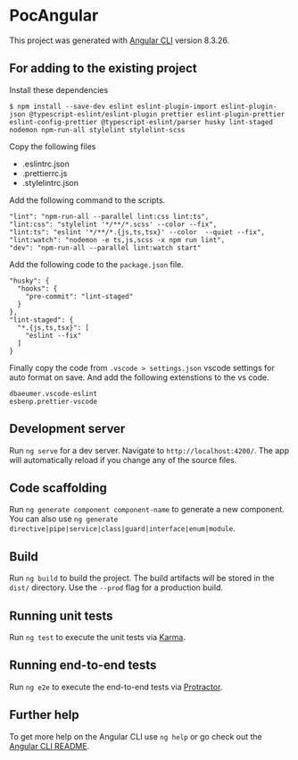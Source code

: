 # PocAngular

This project was generated with [Angular CLI](https://github.com/angular/angular-cli) version 8.3.26.

## For adding to the existing project

Install these dependencies

```
$ npm install --save-dev eslint eslint-plugin-import eslint-plugin-json @typescript-eslint/eslint-plugin prettier eslint-plugin-prettier eslint-config-prettier @typescript-eslint/parser husky lint-staged nodemon npm-run-all stylelint stylelint-scss

```

Copy the following files

- .eslintrc.json
- .prettierrc.js
- .stylelintrc.json

Add the following command to the scripts.

```
"lint": "npm-run-all --parallel lint:css lint:ts",
"lint:css": "stylelint '*/**/*.scss' --color --fix",
"lint:ts": "eslint '*/**/*.{js,ts,tsx}' --color  --quiet --fix",
"lint:watch": "nodemon -e ts,js,scss -x npm run lint",
"dev": "npm-run-all --parallel lint:watch start"
```

Add the following code to the `package.json` file.

```
"husky": {
  "hooks": {
    "pre-commit": "lint-staged"
  }
},
"lint-staged": {
  "*.{js,ts,tsx}": [
    "eslint --fix"
  ]
}
```

Finally copy the code from `.vscode > settings.json` vscode settings for auto format on save. And add the following extenstions to the vs code.

```
dbaeumer.vscode-eslint
esbenp.prettier-vscode
```

## Development server

Run `ng serve` for a dev server. Navigate to `http://localhost:4200/`. The app will automatically reload if you change any of the source files.

## Code scaffolding

Run `ng generate component component-name` to generate a new component. You can also use `ng generate directive|pipe|service|class|guard|interface|enum|module`.

## Build

Run `ng build` to build the project. The build artifacts will be stored in the `dist/` directory. Use the `--prod` flag for a production build.

## Running unit tests

Run `ng test` to execute the unit tests via [Karma](https://karma-runner.github.io).

## Running end-to-end tests

Run `ng e2e` to execute the end-to-end tests via [Protractor](http://www.protractortest.org/).

## Further help

To get more help on the Angular CLI use `ng help` or go check out the [Angular CLI README](https://github.com/angular/angular-cli/blob/master/README.md).
